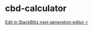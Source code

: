 # cbd-calculator

[Edit in StackBlitz next generation editor ⚡️](https://stackblitz.com/~/github.com/hempaware/cbd-calculator)